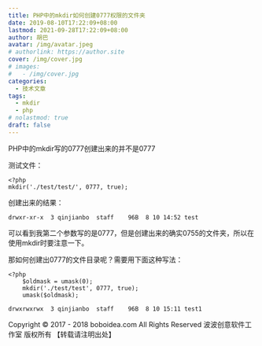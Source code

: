 ```yaml
---
title: PHP中的mkdir如何创建0777权限的文件夹
date: 2019-08-10T17:22:09+08:00
lastmod: 2021-09-28T17:22:09+08:00
author: 胡巴
avatar: /img/avatar.jpeg
# authorlink: https://author.site
cover: /img/cover.jpg
# images:
#   - /img/cover.jpg
categories:
  - 技术文章
tags:
  - mkdir
  - php
# nolastmod: true
draft: false
---
```


PHP中的mkdir写的0777创建出来的并不是0777

<!--more-->

 测试文件：

    <?php
    mkdir('./test/test/', 0777, true);

创建出来的结果：

    drwxr-xr-x  3 qinjianbo  staff    96B  8 10 14:52 test

可以看到我第二个参数写的是0777，但是创建出来的确实0755的文件夹，所以在使用mkdir时要注意一下。

那如何创建出0777的文件目录呢？需要用下面这种写法：

    <?php
		$oldmask = umask(0);
		mkdir('./test/test', 0777, true);
		umask($oldmask);

    drwxrwxrwx  3 qinjianbo  staff    96B  8 10 15:11 test1

<!--declare-declare-->

Copyright &copy; 2017 - 2018 boboidea.com All Rights Reserved 波波创意软件工作室 版权所有 【转载请注明出处】
